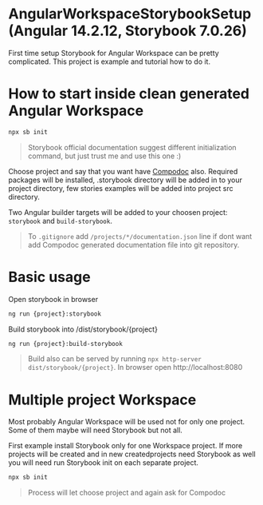 # AngularWorkspaceStorybookSetup (Angular 14.2.12, Storybook 7.0.26)

First time setup Storybook for Angular Workspace can be pretty complicated. This project is example and tutorial how to do it.



# How to start inside clean generated Angular Workspace

```sh
npx sb init
```

> Storybook official documentation suggest different initialization command, but just trust me and use this one :)

Choose project and say that you want have [Compodoc](https://compodoc.app) also. Required packages will be installed, .storybook directory will be added in to your project directory, few stories examples will be added into project src directory. 

Two Angular builder targets will be added to your choosen project: `storybook` and `build-storybook`.

> To `.gitignore` add `/projects/*/documentation.json` line if dont want add Compodoc generated documentation file into git repository.



# Basic usage

Open storybook in browser

```sh
ng run {project}:storybook
```

Build storybook into /dist/storybook/{project}

```sh
ng run {project}:build-storybook
```

> Build also can be served by running `npx http-server dist/storybook/{project}`. In browser open http://localhost:8080



# Multiple project Workspace

Most probably Angular Workspace will be used not for only one project. Some of them maybe will need Storybook but not all.

First example install Storybook only for one Workspace project. If more projects will be created and in new createdprojects need Storybook as well you will need run Storybook init on each separate project.

```sh
npx sb init
```

> Process will let choose project and again ask for Compodoc

